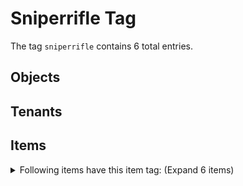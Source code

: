 # Sniperrifle Tag

The tag `sniperrifle` contains 6 total entries.

## Objects

## Tenants

## Items

<details markdown="1"><summary>Following items have this item tag: (Expand 6 items)</summary>

- <img src="https://raw.githubusercontent.com/Ceterai/Enternia/main/items/active/weapons/ranged/alta/heavy/ct_eds_one.png" alt="EDS-One ★ icon" loading="lazy" height=16px width="auto" /> [EDS-One ★](https://ceterai.github.io/MyEnternia/Wiki/EDS-One)
- [Enter-Railgun ★★](https://ceterai.github.io/MyEnternia/Wiki/Enter-Railgun)
- <img src="https://raw.githubusercontent.com/Ceterai/Enternia/main/items/active/weapons/ranged/alta/heavy/ct_sky_lance_2.png" alt="Eva Linn ★ icon" loading="lazy" height=16px width="auto" /> [Eva Linn ★](https://ceterai.github.io/MyEnternia/Wiki/EvaLinn)
- <img src="https://raw.githubusercontent.com/Ceterai/Enternia/main/items/active/weapons/ranged/alta/heavy/ct_faradea_scavenger.png" alt="FD Scavenger ★ icon" loading="lazy" height=16px width="auto" /> [FD Scavenger ★](https://ceterai.github.io/MyEnternia/Wiki/FDScavenger)
- <img src="https://raw.githubusercontent.com/Ceterai/Enternia/main/items/active/weapons/ranged/alta/heavy/ct_ngx000.png" alt="NGX-000 ★★ icon" loading="lazy" height=16px width="auto" /> [NGX-000 ★★](https://ceterai.github.io/MyEnternia/Wiki/NGX-000)
- <img src="https://raw.githubusercontent.com/Ceterai/Enternia/main/items/active/weapons/ranged/alta/heavy/ct_sky_lance.png" alt="Sky Lance icon" loading="lazy" height=16px width="auto" /> [Sky Lance](https://ceterai.github.io/MyEnternia/Wiki/SkyLance)

</details>
